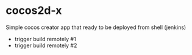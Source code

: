 # cocos2d-x

Simple cocos creator app that ready to be deployed from shell (jenkins)

- trigger build remotely #1
- trigger build remotely #2
